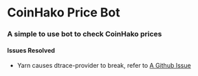 # CoinHako Price Bot
### A simple to use bot to check CoinHako prices



#### Issues Resolved
- Yarn causes dtrace-provider to break, refer to [A Github Issue](https://github.com/Microsoft/BotBuilder/issues/823) 